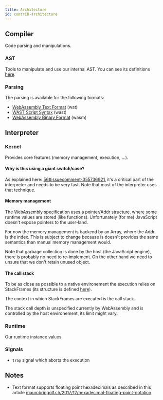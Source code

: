 ```yaml
---
title: Architecture
id: contrib-architecture
---
```


## Compiler

Code parsing and manipulations.

### AST

Tools to manipulate and use our internal AST. You can see its definitions [here](https://github.com/xtuc/js-webassembly-interpreter/blob/master/types/AST.js).

### Parsing

The parsing is available for the following formats:

- [WebAssembly Text Format](https://webassembly.github.io/spec/text/index.html) (wat)
- [WAST Script Syntax](https://github.com/WebAssembly/spec/tree/master/interpreter#scripts) (wast)
- [WebAssembly Binary Format](https://webassembly.github.io/spec/binary/index.html) (wasm)

## Interpreter

### Kernel

Provides core features (memory management, execution, ...).

#### Why is this using a giant switch/case?

As explained here: [56#issuecomment-355736921](https://github.com/xtuc/js-webassembly-interpreter/issues/56#issuecomment-355736921), it's a critical part of the interpreter and needs to be very fast.
Note that most of the interpreter uses that technique.

#### Memory management

The WebAssembly specification uses a pointer/Addr structure, where some runtime values are stored (like functions). Unfortunately (for me) JavaScript doesn't expose pointers to the user-land.

For now the memory management is backend by an Array, where the Addr is the index. This is subject to change because is doesn't provides the same semantics than manual memory management would.

Note that garbage collection is done by the host (the JavaScript engine), there is probably no need to re-implement. On the other hand we need to unsure that we don't retain unused object.

#### The call stack

To be as close as possible to a native environement the execution relies on StackFrames (its structure is defined [here](https://github.com/xtuc/js-webassembly-interpreter/blob/9559f8d94435cd7f1c77ca4ff8cee6016b0dc4d3/src/interpreter/kernel/stackframe.js)).

The context in which StackFrames are executed is the call stack.

The stack call depth is unspecified currently by WebAssembly and is controlled by the host environement, its limit might vary.

### Runtime

Our runtime instance values.

### Signals

- `trap` signal which aborts the execution

## Notes

-  Text format supports floating point hexadecimals as described in this article [maurobringolf.ch/2017/12/hexadecimal-floating-point-notation](https://maurobringolf.ch/2017/12/hexadecimal-floating-point-notation)

